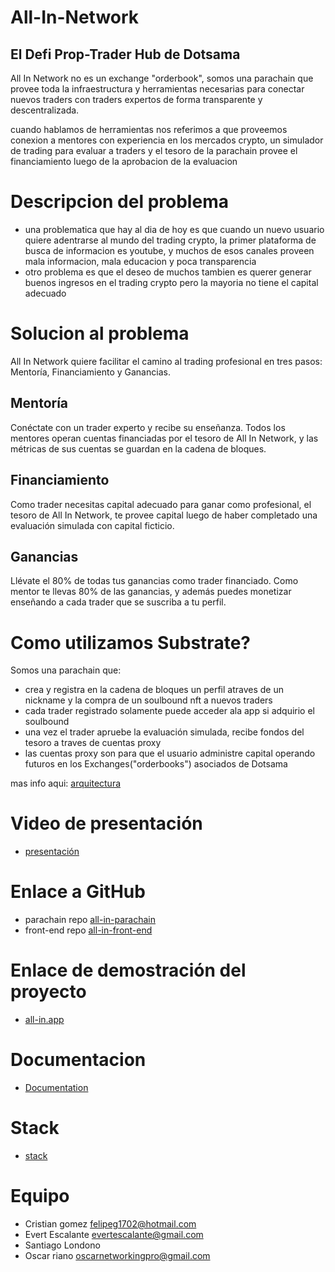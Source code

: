 
# All-In-Network
## El Defi Prop-Trader Hub de Dotsama
All In Network no es un exchange "orderbook", somos una parachain que provee toda la infraestructura y herramientas necesarias para conectar nuevos traders con traders expertos de forma transparente y descentralizada.

cuando hablamos de herramientas nos referimos a que proveemos conexion a mentores con experiencia en los mercados crypto, un simulador de trading para evaluar a traders y el tesoro de la parachain provee el financiamiento luego  de la aprobacion de la evaluacion



# Descripcion del problema
- una problematica que hay al dia de hoy es que cuando un nuevo usuario quiere adentrarse al mundo del trading crypto, la primer plataforma de busca de informacion es youtube, y muchos de esos canales proveen mala informacion, mala educacion y poca transparencia
- otro problema es que el deseo de muchos tambien es querer generar buenos ingresos en el trading crypto pero la mayoria no tiene el capital adecuado
# Solucion al problema
All In Network quiere facilitar el camino al trading profesional en tres pasos: Mentoría, Financiamiento y Ganancias.

## Mentoría
Conéctate con un trader experto y recibe su enseñanza.
Todos los mentores operan cuentas financiadas por el tesoro de All In Network, y las métricas de sus cuentas se guardan en la cadena de bloques.
## Financiamiento
Como trader necesitas capital adecuado para ganar como profesional, el tesoro de All In Network, te provee capital luego de haber completado una evaluación simulada con capital ficticio.
## Ganancias
Llévate el 80% de todas tus ganancias como trader financiado.
Como mentor te llevas 80% de las ganancias, y además puedes monetizar enseñando a cada trader que se suscriba a tu perfil.

# Como utilizamos Substrate?
Somos una parachain que:
- crea y registra en la cadena de bloques un perfil atraves de un nickname y la compra de un soulbound nft a nuevos traders
- cada trader registrado solamente puede acceder ala app si adquirio el soulbound
- una vez el trader apruebe la evaluación simulada, recibe fondos del tesoro a traves de cuentas proxy
- las cuentas proxy son para que el usuario administre capital operando futuros en los Exchanges("orderbooks") asociados de Dotsama

mas info aqui: [arquitectura](https://docs.all-in.app/arquitectura)

# Video de presentación

- [presentación](https://youtu.be/4IOAsqRioRI)

# Enlace a GitHub

- parachain repo [all-in-parachain](https://github.com/All-In-Network/all-in-parachain)
- front-end repo [all-in-front-end](https://github.com/All-In-Network/all-in-frontend)

# Enlace de demostración del proyecto
- [all-in.app](https:all-in.app)
# Documentacion

- [Documentation](https://docs.all-in.app)


# Stack
- [stack](https://docs.all-in.app/stack)

# Equipo

- Cristian gomez felipeg1702@hotmail.com
- Evert Escalante evertescalante@gmail.com
- Santiago Londono 
- Oscar riano oscarnetworkingpro@gmail.com
